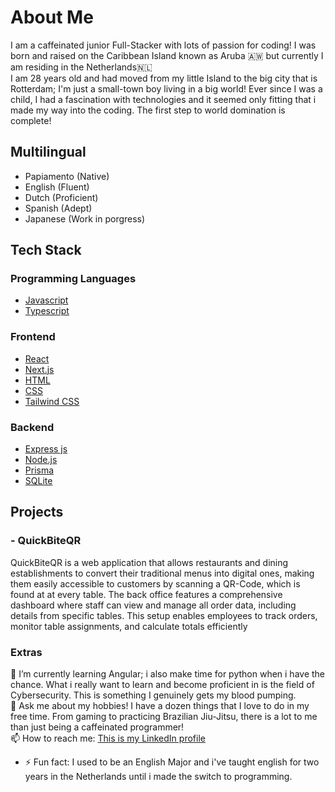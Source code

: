 # About Me

I am a caffeinated junior Full-Stacker with lots of passion for coding! I was born and raised on the Caribbean Island known as Aruba 🇦🇼 but currently I am residing in the Netherlands🇳🇱<br>
I am 28 years old and had moved from my little Island to the big city that is Rotterdam; I'm just a small-town boy living in a big world! Ever since I was a child, I had a fascination with technologies and it seemed only fitting that i made my way into the coding. The first step to world domination is complete!
<br>

## Multilingual
- Papiamento (Native)
- English (Fluent)
- Dutch (Proficient)
- Spanish (Adept)
- Japanese (Work in porgress)

## Tech Stack 
### Programming Languages
- [Javascript](https://developer.mozilla.org/en-US/docs/Web/JavaScript)
- [Typescript](https://www.typescriptlang.org/)

### Frontend
- [React](https://react.dev/)
- [Next.js](https://nextjs.org/)
- [HTML](https://developer.mozilla.org/en-US/docs/Web/HTMLurl)
- [CSS](https://developer.mozilla.org/en-US/docs/Web/CSS)
- [Tailwind CSS](https://tailwindcss.com/)

### Backend
- [Express js](https://expressjs.com/)
- [Node.js](https://nodejs.org/en)
- [Prisma](https://www.prisma.io/)
- [SQLite](https://www.sqlite.org/index.html)

## Projects
### - QuickBiteQR <br>
QuickBiteQR is a web application that allows restaurants and dining establishments to convert their traditional menus into digital ones, making them easily accessible to customers by scanning a QR-Code, which is found at at every table. The back office features a comprehensive dashboard where staff can view and manage all order data, including details from specific tables. This setup enables employees to track orders, monitor table assignments, and calculate totals efficiently
<br>
### Extras <br>
🌱 I’m currently learning Angular; i also make time for python when i have the chance. What i really want to learn and become proficient in is the field of Cybersecurity. This is something I genuinely gets my blood pumping. 
<br>
💬 Ask me about my hobbies! I have a dozen things that I love to do in my free time. From gaming to practicing Brazilian Jiu-Jitsu, there is a lot to me than just being a caffeinated programmer!
<br>
📫 How to reach me:
[This is my LinkedIn profile](https://www.linkedin.com/in/brandon-lambertus-13491823a/)
<br>
- ⚡ Fun fact: I used to be an English Major and i've taught english for two years in the Netherlands until i made the switch to programming.
